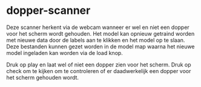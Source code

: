 # dopper-scanner

Deze scanner herkent via de webcam wanneer er wel en niet een dopper voor het scherm wordt gehouden. Het model kan opnieuw getraind worden met nieuwe data door de labels aan te klikken en het model op te slaan. Deze bestanden kunnen gezet worden in de model map waarna het nieuwe model ingeladen kan worden via de load knop. 

Druk op play en laat wel of niet een dopper zien voor het scherm. Druk op check om te kijken om te controleren of er daadwerkelijk een dopper voor het scherm gehouden wordt. 